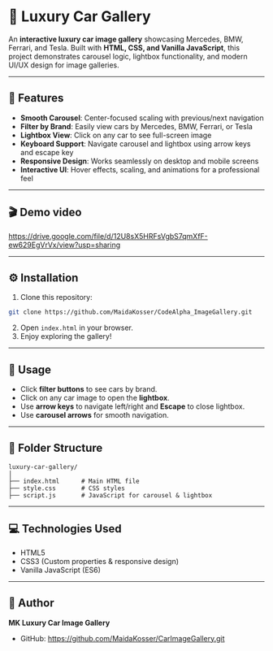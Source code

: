 # 🚗 Luxury Car Gallery

An **interactive luxury car image gallery** showcasing Mercedes, BMW, Ferrari, and Tesla. Built with **HTML, CSS, and Vanilla JavaScript**, this project demonstrates carousel logic, lightbox functionality, and modern UI/UX design for image galleries.

---

## 🌟 Features

- **Smooth Carousel**: Center-focused scaling with previous/next navigation  
- **Filter by Brand**: Easily view cars by Mercedes, BMW, Ferrari, or Tesla  
- **Lightbox View**: Click on any car to see full-screen image  
- **Keyboard Support**: Navigate carousel and lightbox using arrow keys and escape key  
- **Responsive Design**: Works seamlessly on desktop and mobile screens  
- **Interactive UI**: Hover effects, scaling, and animations for a professional feel  

---

## 🎬 Demo video

https://drive.google.com/file/d/12U8sX5HRFsVgbS7qmXfF-ew629EgVrVx/view?usp=sharing

---

## ⚙ Installation

1. Clone this repository:

```bash
git clone https://github.com/MaidaKosser/CodeAlpha_ImageGallery.git
````

2. Open `index.html` in your browser.
3. Enjoy exploring the gallery!

---

## 📝 Usage

* Click **filter buttons** to see cars by brand.
* Click on any car image to open the **lightbox**.
* Use **arrow keys** to navigate left/right and **Escape** to close lightbox.
* Use **carousel arrows** for smooth navigation.

---

## 📂 Folder Structure

```
luxury-car-gallery/
│
├── index.html      # Main HTML file
├── style.css       # CSS styles
├── script.js       # JavaScript for carousel & lightbox
```

---

## 💻 Technologies Used

* HTML5
* CSS3 (Custom properties & responsive design)
* Vanilla JavaScript (ES6)

---

## 👤 Author

**MK Luxury Car Image Gallery**

* GitHub: https://github.com/MaidaKosser/CarImageGallery.git


